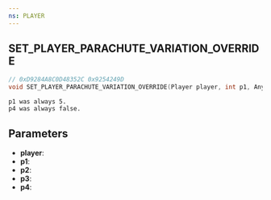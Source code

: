 ```yaml
---
ns: PLAYER
---
```

## SET_PLAYER_PARACHUTE_VARIATION_OVERRIDE

```c
// 0xD9284A8C0D48352C 0x9254249D
void SET_PLAYER_PARACHUTE_VARIATION_OVERRIDE(Player player, int p1, Any p2, Any p3, BOOL p4);
```

```
p1 was always 5.  
p4 was always false.  
```

## Parameters
* **player**: 
* **p1**: 
* **p2**: 
* **p3**: 
* **p4**: 


